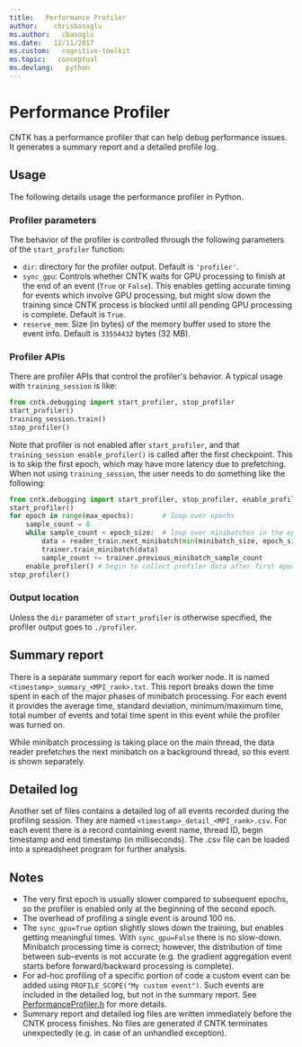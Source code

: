 ```yaml
---
title:   Performance Profiler
author:    chrisbasoglu
ms.author:   cbasoglu
ms.date:   12/11/2017
ms.custom:   cognitive-toolkit
ms.topic:   conceptual
ms.devlang:   python
---
```


# Performance Profiler


CNTK has a performance profiler that can help debug performance issues. It generates a summary report and a detailed profile log.

## Usage
The following details usage the performance profiler in Python.

### Profiler parameters
The behavior of the profiler is controlled through the following parameters of the `start_profiler` function:
* `dir`: directory for the profiler output. Default is `'profiler'`.
* `sync_gpu`: Controls whether CNTK waits for GPU processing to finish at the end of an event (`True` or `False`). 
This enables getting accurate timing for events which involve GPU processing, but might slow down the training since CNTK process
is blocked until all pending GPU processing is complete. Default is `True`.
* `reserve_mem`: Size (in bytes) of the memory buffer used to store the event info. Default is `33554432` bytes (32 MB).
    
### Profiler APIs

There are profiler APIs that control the profiler's behavior. A typical usage with `training_session` is like:

```Python
from cntk.debugging import start_profiler, stop_profiler
start_profiler()
training_session.train()
stop_profiler()
```

Note that profiler is not enabled after `start_profiler`, and that `training_session enable_profiler()` is called after the first checkpoint. This is to skip the first epoch, which may have more latency due to prefetching. When not using `training_session`, the user needs to do something like the following:

```Python
from cntk.debugging import start_profiler, stop_profiler, enable_profiler
start_profiler()        
for epoch in range(max_epochs):       # loop over epochs
    sample_count = 0
    while sample_count < epoch_size:  # loop over minibatches in the epoch
        data = reader_train.next_minibatch(min(minibatch_size, epoch_size-sample_count), input_map=input_map) # fetch minibatch.
        trainer.train_minibatch(data)                                   # update model with it
        sample_count += trainer.previous_minibatch_sample_count         # count samples processed so far
    enable_profiler() # begin to collect profiler data after first epoch
stop_profiler()
```    

### Output location
Unless the `dir` parameter of `start_profiler` is otherwise specified, the profiler output goes to `./profiler`.

## Summary report

There is a separate summary report for each worker node. It is named `<timestamp>_summary_<MPI_rank>.txt`. This report breaks down the time spent in each of the major phases of minibatch processing. For each event it provides the average time, standard deviation, minimum/maximum time, total number of events and total time spent in this event while the profiler was turned on.

While minibatch processing is taking place on the main thread, the data reader prefetches the next minibatch on a background thread, so this event is shown separately.

## Detailed log
Another set of files contains a detailed log of all events recorded during the profiling session. They are named `<timestamp>_detail_<MPI_rank>.csv`. For each event there is a record containing event name, thread ID, begin timestamp and end timestamp (in milliseconds). The .csv file can be loaded into a spreadsheet program for further analysis.

## Notes
* The very first epoch is usually slower compared to subsequent epochs, so the profiler is enabled only at the beginning of the second epoch.
* The overhead of profiling a single event is around 100 ns.
* The `sync_gpu=True` option slightly slows down the training, but enables getting meaningful times. With `sync_gpu=False` there is no slow-down. Minibatch processing time is correct; however, the distribution of time between sub-events is not accurate (e.g. the gradient aggregation event starts before forward/backward processing is complete).
* For ad-hoc profiling of a specific portion of code a custom event can be added using `PROFILE_SCOPE("My custom event")`. Such events are included in the detailed log, but not in the summary report. See [PerformanceProfiler.h](https://github.com/Microsoft/CNTK/tree/release/latest/Source/PerformanceProfilerDll/PerformanceProfiler.h) for more details.
* Summary report and detailed log files are written immediately before the CNTK process finishes. No files are generated if CNTK terminates unexpectedly (e.g. in case of an unhandled exception).
